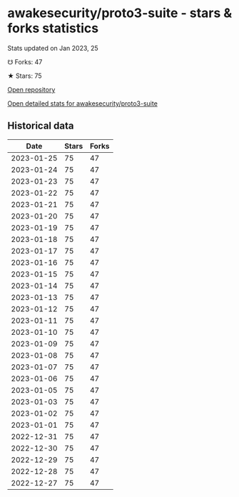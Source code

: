 # awakesecurity/proto3-suite - stars & forks statistics

Stats updated on Jan 2023, 25

☋ Forks: 47

★ Stars: 75

[Open repository](https://github.com/awakesecurity/proto3-suite)

[Open detailed stats for awakesecurity/proto3-suite](https://reviewgithub.com/rep/awakesecurity/proto3-suite)

## Historical data
| Date | Stars | Forks |
|------|-------|-------|
| 2023-01-25 | 75 | 47 | 
| 2023-01-24 | 75 | 47 | 
| 2023-01-23 | 75 | 47 | 
| 2023-01-22 | 75 | 47 | 
| 2023-01-21 | 75 | 47 | 
| 2023-01-20 | 75 | 47 | 
| 2023-01-19 | 75 | 47 | 
| 2023-01-18 | 75 | 47 | 
| 2023-01-17 | 75 | 47 | 
| 2023-01-16 | 75 | 47 | 
| 2023-01-15 | 75 | 47 | 
| 2023-01-14 | 75 | 47 | 
| 2023-01-13 | 75 | 47 | 
| 2023-01-12 | 75 | 47 | 
| 2023-01-11 | 75 | 47 | 
| 2023-01-10 | 75 | 47 | 
| 2023-01-09 | 75 | 47 | 
| 2023-01-08 | 75 | 47 | 
| 2023-01-07 | 75 | 47 | 
| 2023-01-06 | 75 | 47 | 
| 2023-01-05 | 75 | 47 | 
| 2023-01-03 | 75 | 47 | 
| 2023-01-02 | 75 | 47 | 
| 2023-01-01 | 75 | 47 | 
| 2022-12-31 | 75 | 47 | 
| 2022-12-30 | 75 | 47 | 
| 2022-12-29 | 75 | 47 | 
| 2022-12-28 | 75 | 47 | 
| 2022-12-27 | 75 | 47 | 

